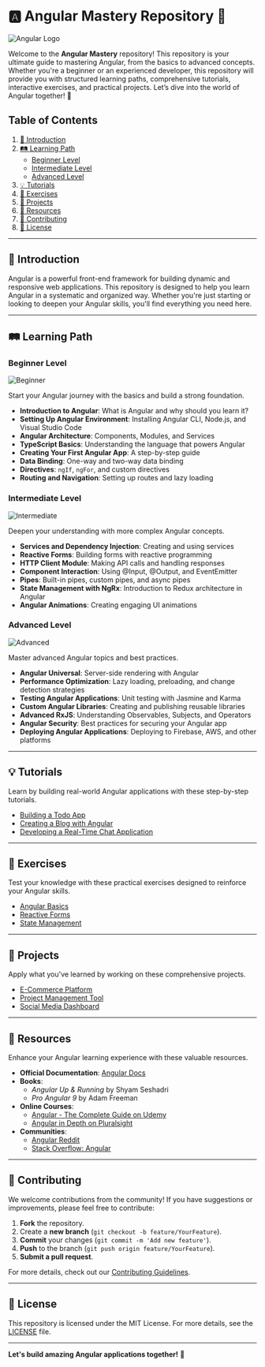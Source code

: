 # 🅰️ Angular Mastery Repository 🌟

![Angular Logo](https://angular.io/assets/images/logos/angular/angular.svg)

Welcome to the **Angular Mastery** repository! This repository is your ultimate guide to mastering Angular, from the basics to advanced concepts. Whether you're a beginner or an experienced developer, this repository will provide you with structured learning paths, comprehensive tutorials, interactive exercises, and practical projects. Let’s dive into the world of Angular together! 🚀

## Table of Contents

1. [📘 Introduction](#-introduction)
2. [🛤️ Learning Path](#-learning-path)
   - [Beginner Level](#beginner-level)
   - [Intermediate Level](#intermediate-level)
   - [Advanced Level](#advanced-level)
3. [💡 Tutorials](#-tutorials)
4. [🎯 Exercises](#-exercises)
5. [🔧 Projects](#-projects)
6. [📖 Resources](#-resources)
7. [👥 Contributing](#-contributing)
8. [📜 License](#-license)

---

## 📘 Introduction

Angular is a powerful front-end framework for building dynamic and responsive web applications. This repository is designed to help you learn Angular in a systematic and organized way. Whether you're just starting or looking to deepen your Angular skills, you'll find everything you need here.

---

## 🛤️ Learning Path

### Beginner Level

![Beginner](https://img.shields.io/badge/Level-Beginner-brightgreen)

Start your Angular journey with the basics and build a strong foundation.

- **Introduction to Angular**: What is Angular and why should you learn it?
- **Setting Up Angular Environment**: Installing Angular CLI, Node.js, and Visual Studio Code
- **Angular Architecture**: Components, Modules, and Services
- **TypeScript Basics**: Understanding the language that powers Angular
- **Creating Your First Angular App**: A step-by-step guide
- **Data Binding**: One-way and two-way data binding
- **Directives**: `ngIf`, `ngFor`, and custom directives
- **Routing and Navigation**: Setting up routes and lazy loading

### Intermediate Level

![Intermediate](https://img.shields.io/badge/Level-Intermediate-yellow)

Deepen your understanding with more complex Angular concepts.

- **Services and Dependency Injection**: Creating and using services
- **Reactive Forms**: Building forms with reactive programming
- **HTTP Client Module**: Making API calls and handling responses
- **Component Interaction**: Using @Input, @Output, and EventEmitter
- **Pipes**: Built-in pipes, custom pipes, and async pipes
- **State Management with NgRx**: Introduction to Redux architecture in Angular
- **Angular Animations**: Creating engaging UI animations

### Advanced Level

![Advanced](https://img.shields.io/badge/Level-Advanced-red)

Master advanced Angular topics and best practices.

- **Angular Universal**: Server-side rendering with Angular
- **Performance Optimization**: Lazy loading, preloading, and change detection strategies
- **Testing Angular Applications**: Unit testing with Jasmine and Karma
- **Custom Angular Libraries**: Creating and publishing reusable libraries
- **Advanced RxJS**: Understanding Observables, Subjects, and Operators
- **Angular Security**: Best practices for securing your Angular app
- **Deploying Angular Applications**: Deploying to Firebase, AWS, and other platforms

---

## 💡 Tutorials

Learn by building real-world Angular applications with these step-by-step tutorials.

- [Building a Todo App](./tutorials/todo-app.md)
- [Creating a Blog with Angular](./tutorials/blog-app.md)
- [Developing a Real-Time Chat Application](./tutorials/chat-app.md)

---

## 🎯 Exercises

Test your knowledge with these practical exercises designed to reinforce your Angular skills.

- [Angular Basics](./exercises/angular-basics.md)
- [Reactive Forms](./exercises/reactive-forms.md)
- [State Management](./exercises/state-management.md)

---

## 🔧 Projects

Apply what you've learned by working on these comprehensive projects.

- [E-Commerce Platform](./projects/e-commerce-platform.md)
- [Project Management Tool](./projects/project-management-tool.md)
- [Social Media Dashboard](./projects/social-media-dashboard.md)

---

## 📖 Resources

Enhance your Angular learning experience with these valuable resources.

- **Official Documentation**: [Angular Docs](https://angular.io/docs)
- **Books**:
  - *Angular Up & Running* by Shyam Seshadri
  - *Pro Angular 9* by Adam Freeman
- **Online Courses**:
  - [Angular - The Complete Guide on Udemy](https://www.udemy.com/course/the-complete-guide-to-angular-2/)
  - [Angular in Depth on Pluralsight](https://www.pluralsight.com/courses/angular-architecture-design)
- **Communities**:
  - [Angular Reddit](https://www.reddit.com/r/Angular2/)
  - [Stack Overflow: Angular](https://stackoverflow.com/questions/tagged/angular)

---

## 👥 Contributing

We welcome contributions from the community! If you have suggestions or improvements, please feel free to contribute:

1. **Fork** the repository.
2. Create a **new branch** (`git checkout -b feature/YourFeature`).
3. **Commit** your changes (`git commit -m 'Add new feature'`).
4. **Push** to the branch (`git push origin feature/YourFeature`).
5. **Submit a pull request**.

For more details, check out our [Contributing Guidelines](./CONTRIBUTING.md).

---

## 📜 License

This repository is licensed under the MIT License. For more details, see the [LICENSE](./LICENSE) file.

---

**Let's build amazing Angular applications together!** 🎉

